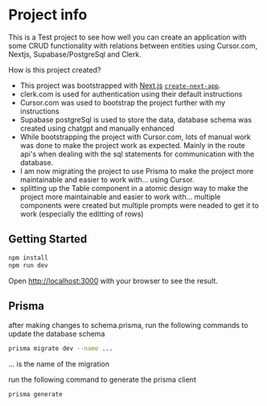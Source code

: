 # Project info

This is a Test project to see how well you can create an application with some CRUD functionality with relations between entities using Cursor.com, Nextjs, Supabase/PostgreSql and Clerk.

How is this project created?

- This project was bootstrapped with [Next.js](https://nextjs.org) [`create-next-app`](https://nextjs.org/docs/app/api-reference/cli/create-next-app).
- clerk.com is used for authentication using their default instructions
- Cursor.com was used to bootstrap the project further with my instructions
- Supabase postgreSql is used to store the data, database schema was created using chatgpt and manually enhanced
- While bootstrapping the project with Cursor.com, lots of manual work was done to make the project work as expected. Mainly in the route api's when dealing with the sql statements for communication with the database.
- I am now migrating the project to use Prisma to make the project more maintainable and easier to work with... using Cursor.
- splitting up the Table component in a atomic design way to make the project more maintainable and easier to work with... multiple components were created but multiple prompts were neaded to get it to work (especially the editting of rows)


## Getting Started

```bash
npm install
npm run dev
```

Open [http://localhost:3000](http://localhost:3000) with your browser to see the result.


## Prisma

after making changes to schema.prisma, run the following commands to update the database schema

```bash
prisma migrate dev --name ...
```
... is the name of the migration

run the following command to generate the prisma client

```bash
prisma generate
```
